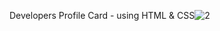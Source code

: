 Developers Profile Card - using HTML & CSS![2](https://github.com/ShubhamShxrma/repositry-2/assets/160115608/63872842-c09f-4558-8e41-e701ca45f2b0)
